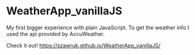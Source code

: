 # WeatherApp_vanillaJS

My first bigger experience with plain JavaScript. To get the weather info I used the api provided by AccuWeather.

Check it out! https://szawruk.github.io/WeatherApp_vanillaJS/
